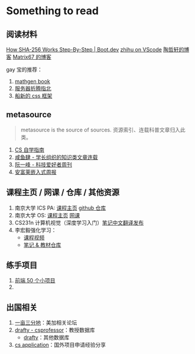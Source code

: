 # Something to read

## 阅读材料

[How SHA-256 Works Step-By-Step | Boot.dev](https://blog.boot.dev/cryptography/how-sha-2-works-step-by-step-sha-256/)
[zhihu on VScode](https://zhuanlan.zhihu.com/p/106057556)
[陶哲轩的博客](https://terrytao.wordpress.com/)
[Matrix67 的博客](http://www.matrix67.com/blog/)

gay 宝的推荐：

1. [mathgen book](https://thatsmathematics.com/blog/mathgen-books/)
2. [服务器折腾指北](https://blog.laoda.de/archives/posts)
3. [船新的 css 框架](https://github.com/tailwindlabs/tailwindcss)

## metasource

> metasource is the source of sources. 资源索引、连载科普文章归入此类。

1. [CS 自学指南](https://csdiy.wiki/)
2. [咸鱼肆 - 学长组织的知识类文章连载](https://www.yuque.com/xianyuxuan/saltfish_shop/)
3. [阮一峰 - 科技爱好者周刊](https://github.com/ruanyf/weekly)
4. [安富莱嵌入式周报](https://www.armbbs.cn/forum.php?mod=forumdisplay&fid=12&filter=typeid&typeid=104)


## 课程主页 / 网课 / 仓库 / 其他资源

1. 南京大学 ICS PA: [课程主页](https://nju-projectn.github.io/ics-pa-gitbook/ics2022/) [github 仓库](https://github.com/NJU-ProjectN/ics-pa-gitbook)
2. 南京大学 OS: [课程主页](http://jyywiki.cn/OS/2022/) [网课](https://space.bilibili.com/202224425/channel/collectiondetail?sid=192498&ctype=0)
3. CS231n 计算机视觉（深度学习入门）[笔记中文翻译发布](https://zhuanlan.zhihu.com/p/21930884)
4. 李宏毅强化学习：
    - [课程视频](https://www.bilibili.com/video/BV1MW411w79n/?vd_source=fc5d7f6ebecaa54cb57d884a9e457b94)
    - [笔记 & 教材仓库](https://github.com/datawhalechina/easy-rl)

## 练手项目

1. [前端 50 个小项目](https://github.com/bradtraversy/50projects50days)
2. 

## 出国相关

1. [一亩三分地](https://www.1point3acres.com/bbs/)：美加相关论坛
1. [drafty - csprofessor](https://drafty.cs.brown.edu/csprofessors)：教授数据库
    - [drafty](https://drafty.cs.brown.edu/)：其他数据库
1. [cs application](https://opencs.app/)：国外项目申请经验分享